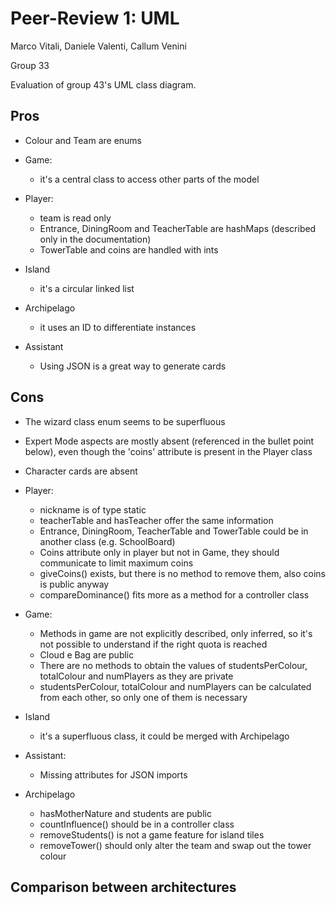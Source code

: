 # Peer-Review 1: UML

Marco Vitali, Daniele Valenti, Callum Venini

Group 33

Evaluation of group 43's UML class diagram.


## Pros

- Colour and Team are enums

- Game:
  - it's a central class to access other parts of the model

- Player:
  - team is read only
  - Entrance, DiningRoom and TeacherTable are hashMaps (described only in the documentation)
  - TowerTable and coins are handled with ints

- Island
  - it's a circular linked list

- Archipelago
  - it uses an ID to differentiate instances

- Assistant
  - Using JSON is a great way to generate cards


## Cons

- The wizard class enum seems to be superfluous

- Expert Mode aspects are mostly absent (referenced in the bullet point below), even though the 'coins' attribute is present in the Player class

- Character cards are absent

- Player:
  - nickname is of type static
  - teacherTable and hasTeacher offer the same information
  - Entrance, DiningRoom, TeacherTable and TowerTable could be in another class (e.g. SchoolBoard)
  - Coins attribute only in player but not in Game, they should communicate to limit maximum coins
  - giveCoins() exists, but there is no method to remove them, also coins is public anyway
  - compareDominance() fits more as a method for a controller class

- Game:
  - Methods in game are not explicitly described, only inferred, so it's not possible to understand if the right quota is reached
  - Cloud e Bag are public
  - There are no methods to obtain the values of studentsPerColour, totalColour and numPlayers as they are private
  - studentsPerColour, totalColour and numPlayers can be calculated from each other, so only one of them is necessary

- Island
  - it's a superfluous class, it could be merged with Archipelago

- Assistant:
  - Missing attributes for JSON imports

- Archipelago
  - hasMotherNature and students are public
  - countInfluence() should be in a controller class
  - removeStudents() is not a game feature for island tiles
  - removeTower() should only alter the team and swap out the tower colour


## Comparison between architectures
